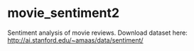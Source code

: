 # movie_sentiment2
Sentiment analysis of movie reviews.
Download dataset here: http://ai.stanford.edu/~amaas/data/sentiment/
